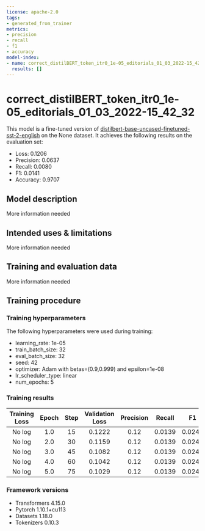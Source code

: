 ```yaml
---
license: apache-2.0
tags:
- generated_from_trainer
metrics:
- precision
- recall
- f1
- accuracy
model-index:
- name: correct_distilBERT_token_itr0_1e-05_editorials_01_03_2022-15_42_32
  results: []
---
```


<!-- This model card has been generated automatically according to the information the Trainer had access to. You
should probably proofread and complete it, then remove this comment. -->

# correct_distilBERT_token_itr0_1e-05_editorials_01_03_2022-15_42_32

This model is a fine-tuned version of [distilbert-base-uncased-finetuned-sst-2-english](https://huggingface.co/distilbert-base-uncased-finetuned-sst-2-english) on the None dataset.
It achieves the following results on the evaluation set:
- Loss: 0.1206
- Precision: 0.0637
- Recall: 0.0080
- F1: 0.0141
- Accuracy: 0.9707

## Model description

More information needed

## Intended uses & limitations

More information needed

## Training and evaluation data

More information needed

## Training procedure

### Training hyperparameters

The following hyperparameters were used during training:
- learning_rate: 1e-05
- train_batch_size: 32
- eval_batch_size: 32
- seed: 42
- optimizer: Adam with betas=(0.9,0.999) and epsilon=1e-08
- lr_scheduler_type: linear
- num_epochs: 5

### Training results

| Training Loss | Epoch | Step | Validation Loss | Precision | Recall | F1     | Accuracy |
|:-------------:|:-----:|:----:|:---------------:|:---------:|:------:|:------:|:--------:|
| No log        | 1.0   | 15   | 0.1222          | 0.12      | 0.0139 | 0.0249 | 0.9736   |
| No log        | 2.0   | 30   | 0.1159          | 0.12      | 0.0139 | 0.0249 | 0.9736   |
| No log        | 3.0   | 45   | 0.1082          | 0.12      | 0.0139 | 0.0249 | 0.9736   |
| No log        | 4.0   | 60   | 0.1042          | 0.12      | 0.0139 | 0.0249 | 0.9736   |
| No log        | 5.0   | 75   | 0.1029          | 0.12      | 0.0139 | 0.0249 | 0.9736   |


### Framework versions

- Transformers 4.15.0
- Pytorch 1.10.1+cu113
- Datasets 1.18.0
- Tokenizers 0.10.3
